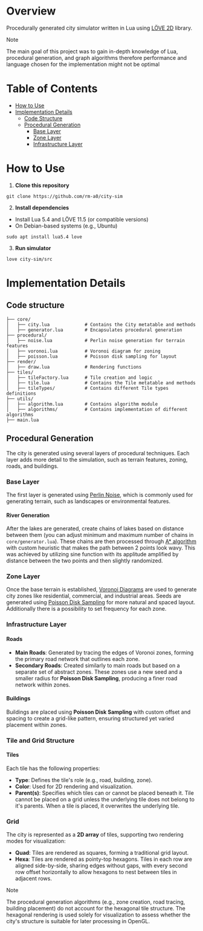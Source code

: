 # Overview
Procedurally generated city simulator written in Lua using [LÖVE 2D](https://github.com/love2d/love) library.

> [!Note]
> The main goal of this project was to gain in-depth knowledge of Lua, procedural generation, and graph algorithms therefore performance and language chosen for the implementation might not be optimal

# Table of Contents
  - [How to Use](#how-to-use)
  - [Implementation Details](#implementation-details)
    - [Code Structure](#code-structure)
    - [Procedural Generation](#procedural-generation)
      - [Base Layer](#base-layer)
      - [Zone Layer](#zone-layer)
      - [Infrastructure Layer](#infrastructure-layer)

# How to Use
1. **Clone this repository**
```shell
git clone https://github.com/rm-a0/city-sim
```
2. **Install dependencies** 
- Install Lua 5.4 and LÖVE 11.5 (or compatible versions)
- On Debian-based systems (e.g., Ubuntu)
```shell
sudo apt install lua5.4 love
```
3. **Run simulator**
```shell
love city-sim/src
```

# Implementation Details
## Code structure
```src/
├── core/
│   ├── city.lua             # Contains the City metatable and methods
│   ├── generator.lua        # Encapsulates procedural generation
├── procedural/
│   ├── noise.lua            # Perlin noise generation for terrain features
│   ├── voronoi.lua          # Voronoi diagram for zoning
│   ├── poisson.lua          # Poisson disk sampling for layout
├── render/
│   ├── draw.lua             # Rendering functions
├── tiles/
│   ├── tileFactory.lua      # Tile creation and logic
│   ├── tile.lua             # Contains the Tile metatable and methods
│   ├── tileTypes/           # Contains different Tile types definitions
├── utils/
│   ├── algorithm.lua        # Contains algorithm module
│   ├── algorithms/          # Contains implementation of different algorithms
├── main.lua
```
## Procedural Generation
The city is generated using several layers of procedural techniques. Each layer adds more detail to the simulation, such as terrain features, zoning, roads, and buildings.

### Base Layer
The first layer is generated using [Perlin Noise](https://en.wikipedia.org/wiki/Perlin_noise), which is commonly used for generating terrain, such as landscapes or environmental features.

#### River Generation
After the lakes are generated, create chains of lakes based on distance between them (you can adjust minimum and maximum number of chains in `core/generator.lua`). These chains are then processed through [A* algorithm](https://en.wikipedia.org/wiki/A*_search_algorithm) with custom heuristic that makes the path between 2 points look wavy. This was achieved by utilizing sine function with its applitude amplified by distance between the two points and then slightly randomized.

### Zone Layer
Once the base terrain is established, [Voronoi Diagrams](https://en.wikipedia.org/wiki/Voronoi_diagram) are used to generate city zones like residential, commercial, and industrial areas. Seeds are generated using [Poisson Disk Sampling](https://en.wikipedia.org/wiki/Poisson_sampling) for more natural and spaced layout. Additionally there is a possibility to set frequency for each zone.

### Infrastructure Layer
#### Roads
- **Main Roads**: Generated by tracing the edges of Voronoi zones, forming the primary road network that outlines each zone.
- **Secondary Roads**: Created similarly to main roads but based on a separate set of abstract zones. These zones use a new seed and a smaller radius for **Poisson Disk Sampling**, producing a finer road network within zones.

#### Buildings
Buildings are placed using **Poisson Disk Sampling** with custom offset and spacing to create a grid-like pattern, ensuring structured yet varied placement within zones.

### Tile and Grid Structure

#### Tiles
Each tile has the following properties:
- **Type**: Defines the tile's role (e.g., road, building, zone).
- **Color**: Used for 2D rendering and visualization.
- **Parent(s)**: Specifies which tiles can or cannot be placed beneath it. Tile cannot be placed on a grid unless the underlying tile does not belong to it's parents. When a tile is placed, it overwrites the underlying tile.

### Grid
The city is represented as a **2D array** of tiles, supporting two rendering modes for visualization:

- **Quad**: Tiles are rendered as squares, forming a traditional grid layout.
- **Hexa**: Tiles are rendered as pointy-top hexagons. Tiles in each row are aligned side-by-side, sharing edges without gaps, with every second row offset horizontally to allow hexagons to nest between tiles in adjacent rows.

> [!Note]
> The procedural generation algorithms (e.g., zone creation, road tracing, building placement) do not account for the hexagonal tile structure. The hexagonal rendering is used solely for visualization to assess whether the city's structure is suitable for later processing in OpenGL.
